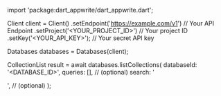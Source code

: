 import 'package:dart_appwrite/dart_appwrite.dart';

Client client = Client()
    .setEndpoint('https://example.com/v1') // Your API Endpoint
    .setProject('<YOUR_PROJECT_ID>') // Your project ID
    .setKey('<YOUR_API_KEY>'); // Your secret API key

Databases databases = Databases(client);

CollectionList result = await databases.listCollections(
    databaseId: '<DATABASE_ID>',
    queries: [], // (optional)
    search: '<SEARCH>', // (optional)
);

